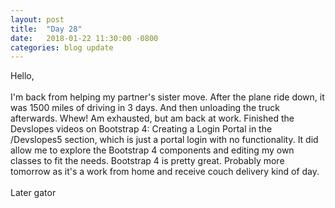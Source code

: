 ```yaml
---
layout: post
title:  "Day 28"
date:   2018-01-22 11:30:00 -0800
categories: blog update
---
```

Hello,
<br><br>
I'm back from helping my partner's sister move. After the plane ride down, it was 1500 miles of driving in 3 days. And then unloading the truck afterwards. Whew! Am exhausted, but am back at work. Finished the Devslopes videos on Bootstrap 4: Creating a Login Portal in the /Devslopes5 section, which is just a portal login with no functionality. It did allow me to explore the Bootstrap 4 components and editing my own classes to fit the needs. Bootstrap 4 is pretty great. Probably more tomorrow as it's a work from home and receive couch delivery kind of day.
<br><br>
Later gator
